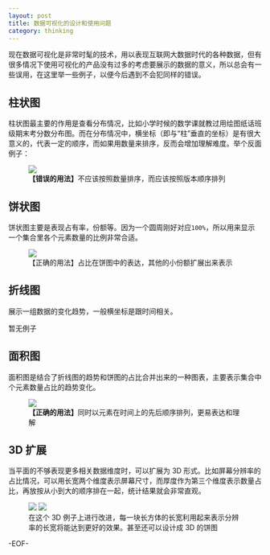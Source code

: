 ```yaml
---
layout: post
title: 数据可视化的设计和使用问题
category: thinking
---
```


现在数据可视化是非常时髦的技术，用以表现互联网大数据时代的各种数据，但有很多情况下使用可视化的产品没有过多的考虑要展示的数据的意义，所以总会有一些误用，在这里举一些例子，以便今后遇到不会犯同样的错误。

柱状图
----------

柱状图最主要的作用是查看分布情况，比如小学时候的数学课就教过用绘图纸话班级期末考分数分布图。而在分布情况中，横坐标（即与“柱”垂直的坐标）是有很大意义的，代表一定的顺序，而如果用数量来排序，反而会增加理解难度。举个反面例子：

<figure>
    <img src="http://mbed.qiniudn.com/yanjunyi.com/img/data-visualization-design-and-usage/umindex-android-version.jpg" />
    <figcaption><strong>【错误的用法】</strong>不应该按照数量排序，而应该按照版本顺序排列</figcaption>
</figure>

饼状图
----------

饼状图主要是表现占有率，份额等。因为一个圆周刚好对应`100%`，所以用来显示一个集合里各个元素数量的比例非常合适。

<figure>
    <img src="http://mbed.qiniudn.com/yanjunyi.com/img/data-visualization-design-and-usage/umindex-social-sharing.jpg" />
    <figcaption>【正确的用法】占比在饼图中的表达，其他的小份额扩展出来表示</figcaption>
</figure>

折线图
----------

展示一组数据的变化趋势，一般横坐标是跟时间相关。

暂无例子

面积图
----------

面积图是结合了折线图的趋势和饼图的占比合并出来的一种图表，主要表示集合中个元素数量占比的趋势变化。

<figure>
    <img src="http://mbed.qiniudn.com/yanjunyi.com/img/data-visualization-design-and-usage/umindex-ios-version.jpg" />
    <figcaption><strong>【正确的用法】</strong>同时以元素在时间上的先后顺序排列，更易表达和理解</figcaption>
</figure>

3D 扩展
----------

当平面的不够表现更多相关数据维度时，可以扩展为 3D 形式。比如屏幕分辨率的占比情况，可以用长宽两个维度表示屏幕尺寸，而厚度作为第三个维度表示数量占比，再放按从小到大的顺序排在一起，统计结果就会非常直观。

<figure>
    <img src="http://mbed.qiniudn.com/yanjunyi.com/img/data-visualization-design-and-usage/baidu-tongji-resolution.jpg" />
    <img src="http://mbed.qiniudn.com/yanjunyi.com/img/data-visualization-design-and-usage/baidu-tongji-browser.jpg" />
    <figcaption>在这个 3D 例子上进行改进，每一块长方体的长宽利用起来表示分辨率的长宽将能达到更好的效果。甚至还可以设计成 3D 的饼图</figcaption>
</figure>

-EOF-
